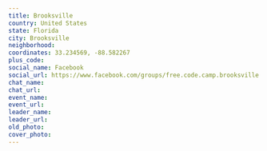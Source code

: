 ```yaml
---
title: Brooksville
country: United States
state: Florida
city: Brooksville
neighborhood: 
coordinates: 33.234569, -88.582267
plus_code:
social_name: Facebook
social_url: https://www.facebook.com/groups/free.code.camp.brooksville.florida
chat_name:
chat_url:
event_name:
event_url:
leader_name:
leader_url:
old_photo: 
cover_photo:
---
```

